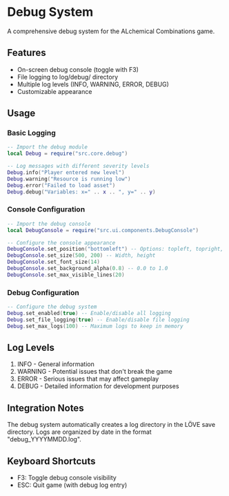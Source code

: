 # Debug System

A comprehensive debug system for the ALchemical Combinations game.

## Features

- On-screen debug console (toggle with F3)
- File logging to log/debug/ directory
- Multiple log levels (INFO, WARNING, ERROR, DEBUG)
- Customizable appearance

## Usage

### Basic Logging

```lua
-- Import the debug module
local Debug = require("src.core.debug")

-- Log messages with different severity levels
Debug.info("Player entered new level")
Debug.warning("Resource is running low")
Debug.error("Failed to load asset")
Debug.debug("Variables: x=" .. x .. ", y=" .. y)
```

### Console Configuration

```lua
-- Import the debug console
local DebugConsole = require("src.ui.components.DebugConsole")

-- Configure the console appearance
DebugConsole.set_position("bottomleft") -- Options: topleft, topright, bottomleft, bottomright
DebugConsole.set_size(500, 200) -- Width, height
DebugConsole.set_font_size(14)
DebugConsole.set_background_alpha(0.8) -- 0.0 to 1.0
DebugConsole.set_max_visible_lines(20)
```

### Debug Configuration

```lua
-- Configure the debug system
Debug.set_enabled(true) -- Enable/disable all logging
Debug.set_file_logging(true) -- Enable/disable file logging
Debug.set_max_logs(100) -- Maximum logs to keep in memory
```

## Log Levels

1. INFO - General information
2. WARNING - Potential issues that don't break the game
3. ERROR - Serious issues that may affect gameplay
4. DEBUG - Detailed information for development purposes

## Integration Notes

The debug system automatically creates a log directory in the LÖVE save directory.
Logs are organized by date in the format "debug_YYYYMMDD.log".

## Keyboard Shortcuts

- F3: Toggle debug console visibility
- ESC: Quit game (with debug log entry)

